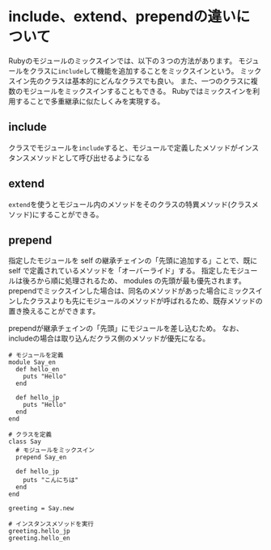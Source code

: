 # include、extend、prependの違いについて
Rubyのモジュールのミックスインでは、以下の３つの方法があります。
モジュールをクラスに`include`して機能を追加することをミックスインという。
ミックスイン先のクラスは基本的にどんなクラスでも良い。
また、一つのクラスに複数のモジュールをミックスインすることもできる。
Rubyではミックスインを利用することで多重継承に似たしくみを実現する。

## include
クラスでモジュールを`include`すると、モジュールで定義したメソッドがインスタンスメソッドとして呼び出せるようになる

## extend
`extend`を使うとモジュール内のメソッドをそのクラスの特異メソッド(クラスメソッド)にすることができる。

## prepend
指定したモジュールを self の継承チェインの「先頭に追加する」ことで、既に self で定義されているメソッドを「オーバーライド」する。
指定したモジュールは後ろから順に処理されるため、 modules の先頭が最も優先されます。
prependでミックスインした場合は、同名のメソッドがあった場合にミックスインしたクラスよりも先にモジュールのメソッドが呼ばれるため、既存メソッドの置き換えることができます。


prependが継承チェインの「先頭」にモジュールを差し込むため。
なお、includeの場合は取り込んだクラス側のメソッドが優先になる。
```
# モジュールを定義
module Say_en
  def hello_en
    puts "Hello"
  end

  def hello_jp
    puts "Hello"
  end
end

# クラスを定義
class Say
  # モジュールをミックスイン
  prepend Say_en

  def hello_jp
    puts "こんにちは"
  end
end

greeting = Say.new

# インスタンスメソッドを実行
greeting.hello_jp
greeting.hello_en

```
